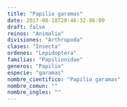 ```yaml
---
title: "Papilio garamas"
date: 2017-08-18T20:46:32-06:00
draft: false
reinos: "Animalia"
divisiones: "Arthropoda"
clases: "Insecta"
ordenes: "Lepidoptera"
familias: "Papilionidae"
generos: "Papilio"
especie: "garamas"
nombre_cientifico: "Papilio garamas"
nombre_comun: ""
nombre_ingles: ""
---
```


